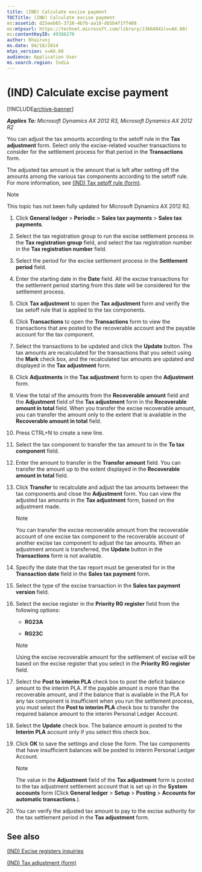 ```yaml
---
title: (IND) Calculate excise payment
TOCTitle: (IND) Calculate excise payment
ms:assetid: d25eeb65-3710-4b7b-aa18-db5b4f1ff409
ms:mtpsurl: https://technet.microsoft.com/library/JJ664941(v=AX.60)
ms:contentKeyID: 49386270
author: Khairunj
ms.date: 04/18/2014
mtps_version: v=AX.60
audience: Application User
ms.search.region: India
---
```


# (IND) Calculate excise payment 


[!INCLUDE[archive-banner](includes/archive-banner.md)]


_**Applies To:** Microsoft Dynamics AX 2012 R3, Microsoft Dynamics AX 2012 R2_

You can adjust the tax amounts according to the setoff rule in the **Tax adjustment** form. Select only the excise-related voucher transactions to consider for the settlement process for that period in the **Transactions** form.

The adjusted tax amount is the amount that is left after setting off the amounts among the various tax components according to the setoff rule. For more information, see [(IND) Tax setoff rule (form)](https://technet.microsoft.com/library/jj677818\(v=ax.60\)).


> [!NOTE]
> <P>This topic has not been fully updated for Microsoft Dynamics AX 2012 R2.</P>



1.  Click **General ledger** \> **Periodic** \> **Sales tax payments** \> **Sales tax payments**.

2.  Select the tax registration group to run the excise settlement process in the **Tax registration group** field, and select the tax registration number in the **Tax registration number** field.

3.  Select the period for the excise settlement process in the **Settlement period** field.

4.  Enter the starting date in the **Date** field. All the excise transactions for the settlement period starting from this date will be considered for the settlement process.

5.  Click **Tax adjustment** to open the **Tax adjustment** form and verify the tax setoff rule that is applied to the tax components.

6.  Click **Transactions** to open the **Transactions** form to view the transactions that are posted to the recoverable account and the payable account for the tax component.

7.  Select the transactions to be updated and click the **Update** button. The tax amounts are recalculated for the transactions that you select using the **Mark** check box, and the recalculated tax amounts are updated and displayed in the **Tax adjustment** form.

8.  Click **Adjustments** in the **Tax adjustment** form to open the **Adjustment** form.

9.  View the total of the amounts from the **Recoverable amount** field and the **Adjustment** field of the **Tax adjustment** form in the **Recoverable amount in total** field. When you transfer the excise recoverable amount, you can transfer the amount only to the extent that is available in the **Recoverable amount in total** field.

10. Press CTRL+N to create a new line.

11. Select the tax component to transfer the tax amount to in the **To tax component** field.

12. Enter the amount to transfer in the **Transfer amount** field. You can transfer the amount up to the extent displayed in the **Recoverable amount in total** field.

13. Click **Transfer** to recalculate and adjust the tax amounts between the tax components and close the **Adjustment** form. You can view the adjusted tax amounts in the **Tax adjustment** form, based on the adjustment made.
    

    > [!NOTE]
    > <P>You can transfer the excise recoverable amount from the recoverable account of one excise tax component to the recoverable account of another excise tax component to adjust the tax amounts. When an adjustment amount is transferred, the <STRONG>Update</STRONG> button in the <STRONG>Transactions</STRONG> form is not available.</P>



14. Specify the date that the tax report must be generated for in the **Transaction date** field in the **Sales tax payment** form.

15. Select the type of the excise transaction in the **Sales tax payment version** field.

16. Select the excise register in the **Priority RG register** field from the following options:
    
      - **RG23A**
    
      - **RG23C**
    

    > [!NOTE]
    > <P>Using the excise recoverable amount for the settlement of excise will be based on the excise register that you select in the <STRONG>Priority RG register</STRONG> field.</P>



17. Select the **Post to interim PLA** check box to post the deficit balance amount to the interim PLA. If the payable amount is more than the recoverable amount, and if the balance that is available in the PLA for any tax component is insufficient when you run the settlement process, you must select the **Post to interim PLA** check box to transfer the required balance amount to the interim Personal Ledger Account.

18. Select the **Update** check box. The balance amount is posted to the **Interim PLA** account only if you select this check box.

19. Click **OK** to save the settings and close the form. The tax components that have insufficient balances will be posted to interim Personal Ledger Account.
    

    > [!NOTE]
    > <P>The value in the <STRONG>Adjustment</STRONG> field of the <STRONG>Tax adjustment</STRONG> form is posted to the tax adjustment settlement account that is set up in the <STRONG>System accounts</STRONG> form (Click <STRONG>General ledger</STRONG> &gt; <STRONG>Setup</STRONG> &gt; <STRONG>Posting</STRONG> &gt; <STRONG>Accounts for automatic transactions</STRONG>.).</P>



20. You can verify the adjusted tax amount to pay to the excise authority for the tax settlement period in the **Tax adjustment** form.

## See also

[(IND) Excise registers inquiries](ind-excise-registers-inquiries.md)

[(IND) Tax adjustment (form)](https://technet.microsoft.com/library/jj664843\(v=ax.60\))

  


